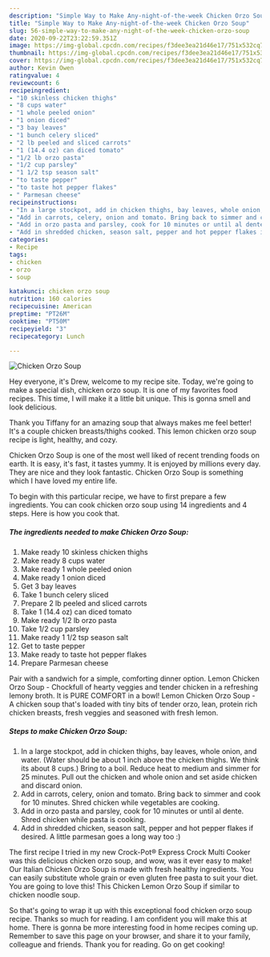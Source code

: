 ```yaml
---
description: "Simple Way to Make Any-night-of-the-week Chicken Orzo Soup"
title: "Simple Way to Make Any-night-of-the-week Chicken Orzo Soup"
slug: 56-simple-way-to-make-any-night-of-the-week-chicken-orzo-soup
date: 2020-09-22T23:22:59.351Z
image: https://img-global.cpcdn.com/recipes/f3dee3ea21d46e17/751x532cq70/chicken-orzo-soup-recipe-main-photo.jpg
thumbnail: https://img-global.cpcdn.com/recipes/f3dee3ea21d46e17/751x532cq70/chicken-orzo-soup-recipe-main-photo.jpg
cover: https://img-global.cpcdn.com/recipes/f3dee3ea21d46e17/751x532cq70/chicken-orzo-soup-recipe-main-photo.jpg
author: Kevin Owen
ratingvalue: 4
reviewcount: 6
recipeingredient:
- "10 skinless chicken thighs"
- "8 cups water"
- "1 whole peeled onion"
- "1 onion diced"
- "3 bay leaves"
- "1 bunch celery sliced"
- "2 lb peeled and sliced carrots"
- "1 (14.4 oz) can diced tomato"
- "1/2 lb orzo pasta"
- "1/2 cup parsley"
- "1 1/2 tsp season salt"
- "to taste pepper"
- "to taste hot pepper flakes"
- " Parmesan cheese"
recipeinstructions:
- "In a large stockpot, add in chicken thighs, bay leaves, whole onion, and water. (Water should be about 1 inch above the chicken thighs. We think its about 8 cups.) Bring to a boil. Reduce heat to medium and simmer for 25 minutes. Pull out the chicken and whole onion and set aside chicken and discard onion."
- "Add in carrots, celery, onion and tomato. Bring back to simmer and cook for 10 minutes. Shred chicken while vegetables are cooking."
- "Add in orzo pasta and parsley, cook for 10 minutes or until al dente. Shred chicken while pasta is cooking."
- "Add in shredded chicken, season salt, pepper and hot pepper flakes if desired. A little parmesan goes a long way too :)"
categories:
- Recipe
tags:
- chicken
- orzo
- soup

katakunci: chicken orzo soup 
nutrition: 160 calories
recipecuisine: American
preptime: "PT26M"
cooktime: "PT50M"
recipeyield: "3"
recipecategory: Lunch

---
```



![Chicken Orzo Soup](https://img-global.cpcdn.com/recipes/f3dee3ea21d46e17/751x532cq70/chicken-orzo-soup-recipe-main-photo.jpg)

Hey everyone, it's Drew, welcome to my recipe site. Today, we're going to make a special dish, chicken orzo soup. It is one of my favorites food recipes. This time, I will make it a little bit unique. This is gonna smell and look delicious.

Thank you Tiffany for an amazing soup that always makes me feel better! It&#39;s a couple chicken breasts/thighs cooked. This lemon chicken orzo soup recipe is light, healthy, and cozy.

Chicken Orzo Soup is one of the most well liked of recent trending foods on earth. It is easy, it's fast, it tastes yummy. It is enjoyed by millions every day. They are nice and they look fantastic. Chicken Orzo Soup is something which I have loved my entire life.


To begin with this particular recipe, we have to first prepare a few ingredients. You can cook chicken orzo soup using 14 ingredients and 4 steps. Here is how you cook that.

<!--inarticleads1-->

##### The ingredients needed to make Chicken Orzo Soup:

1. Make ready 10 skinless chicken thighs
1. Make ready 8 cups water
1. Make ready 1 whole peeled onion
1. Make ready 1 onion diced
1. Get 3 bay leaves
1. Take 1 bunch celery sliced
1. Prepare 2 lb peeled and sliced carrots
1. Take 1 (14.4 oz) can diced tomato
1. Make ready 1/2 lb orzo pasta
1. Take 1/2 cup parsley
1. Make ready 1 1/2 tsp season salt
1. Get to taste pepper
1. Make ready to taste hot pepper flakes
1. Prepare  Parmesan cheese


Pair with a sandwich for a simple, comforting dinner option. Lemon Chicken Orzo Soup - Chockfull of hearty veggies and tender chicken in a refreshing lemony broth. It is PURE COMFORT in a bowl! Lemon Chicken Orzo Soup - A chicken soup that&#39;s loaded with tiny bits of tender orzo, lean, protein rich chicken breasts, fresh veggies and seasoned with fresh lemon. 

<!--inarticleads2-->

##### Steps to make Chicken Orzo Soup:

1. In a large stockpot, add in chicken thighs, bay leaves, whole onion, and water. (Water should be about 1 inch above the chicken thighs. We think its about 8 cups.) Bring to a boil. Reduce heat to medium and simmer for 25 minutes. Pull out the chicken and whole onion and set aside chicken and discard onion.
1. Add in carrots, celery, onion and tomato. Bring back to simmer and cook for 10 minutes. Shred chicken while vegetables are cooking.
1. Add in orzo pasta and parsley, cook for 10 minutes or until al dente. Shred chicken while pasta is cooking.
1. Add in shredded chicken, season salt, pepper and hot pepper flakes if desired. A little parmesan goes a long way too :)


The first recipe I tried in my new Crock-Pot® Express Crock Multi Cooker was this delicious chicken orzo soup, and wow, was it ever easy to make! Our Italian Chicken Orzo Soup is made with fresh healthy ingredients. You can easily substitute whole grain or even gluten free pasta to suit your diet. You are going to love this! This Chicken Lemon Orzo Soup if similar to chicken noodle soup. 

So that's going to wrap it up with this exceptional food chicken orzo soup recipe. Thanks so much for reading. I am confident you will make this at home. There is gonna be more interesting food in home recipes coming up. Remember to save this page on your browser, and share it to your family, colleague and friends. Thank you for reading. Go on get cooking!
